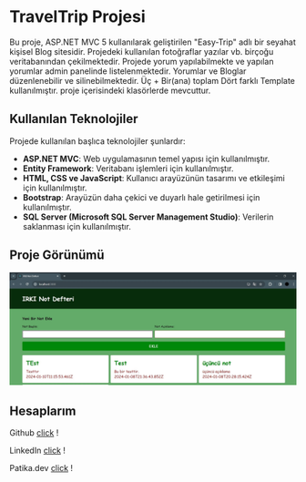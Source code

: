 # TravelTrip Projesi

Bu proje, ASP.NET MVC 5 kullanılarak geliştirilen "Easy-Trip" adlı bir seyahat kişisel Blog sitesidir. Projedeki kullanılan fotoğraflar yazılar vb. birçoğu veritabanından çekilmektedir.
Projede yorum yapılabilmekte ve yapılan yorumlar admin panelinde listelenmektedir. Yorumlar ve Bloglar düzenlenebilir ve silinebilmektedir.
Üç + Bir(ana) toplam Dört farklı Template kullanılmıştır.
proje içerisindeki klasörlerde mevcuttur.

## Kullanılan Teknolojiler

Projede kullanılan başlıca teknolojiler şunlardır:

- **ASP.NET MVC**: Web uygulamasının temel yapısı için kullanılmıştır.
- **Entity Framework**: Veritabanı işlemleri için kullanılmıştır.
- **HTML, CSS ve JavaScript**: Kullanıcı arayüzünün tasarımı ve etkileşimi için kullanılmıştır.
- **Bootstrap**: Arayüzün daha çekici ve duyarlı hale getirilmesi için kullanılmıştır.
- **SQL Server (Microsoft SQL Server Management Studio)**: Verilerin saklanması için kullanılmıştır.

## Proje Görünümü

![.](/foto/mern.jpg)


## Hesaplarım

Github [click](https://github.com/cetinyazici) !

LinkedIn [click](https://www.linkedin.com/in/cetinyazici/) !

Patika.dev [click](https://app.patika.dev/yazilimyazici) !
